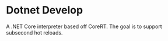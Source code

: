 # Dotnet Develop

A .NET Core interpreter based off CoreRT. The goal is to support subsecond hot reloads.
